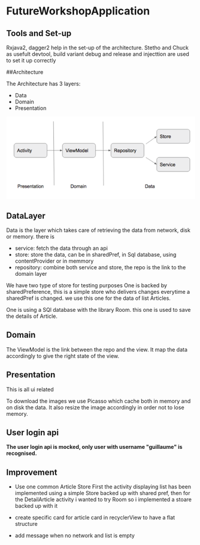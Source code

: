 # FutureWorkshopApplication

## Tools and Set-up
Rxjava2, dagger2 help in the set-up of the architecture. 
Stetho and Chuck as usefult devtool, build variant debug and release and injecttion are used to set it up correctly

##Architecture

The Architecture has 3 layers:
* Data
* Domain
* Presentation

![Alt text](https://github.com/guillaumevalverde/images/blob/master/architecture.png?raw=true "Title")

## DataLayer

Data is the layer which takes care of retrieving the data from network, disk or memory.
there is 

* service: fetch the data through an api
* store: store the data, can be in sharedPref, in Sql database, using contentProvider or in memmory
* repository: combine both service and store, the repo is the link to the domain layer

We have two type of store for testing purposes
One is backed by sharedPreference, this is a simple store who delivers changes everytime a sharedPref is changed.
we use this one for the data of list Articles.

One is using a SQl database with the library Room. this one is used to save the details of Article.

## Domain
The ViewModel is the link between the repo and the view. It map the data accordingly to give the right state of the view.

## Presentation
This is all ui related


To download the images we use Picasso which cache both in memory and on disk the data.
It also resize the image accordingly in order not to lose memory.

## User login api
**The user login api is mocked, only user with username "guillaume" is recognised.**


## Improvement
* Use one common Article Store
First the activity displaying list has been implemented using a simple Store backed up with shared pref,
then for the DetailArticle activity i wanted to try Room so i implemented a stoare backed up with it

* create specific card for article card in recyclerView to have a flat structure

* add message when no network and list is empty


